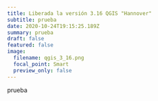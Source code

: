 ```yaml
---
title: Liberada la versión 3.16 QGIS "Hannover"
subtitle: prueba
date: 2020-10-24T19:15:25.189Z
summary: prueba
draft: false
featured: false
image:
  filename: qgis_3_16.png
  focal_point: Smart
  preview_only: false
---
```

prueba